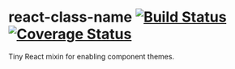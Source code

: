 # react-class-name [![Build Status](https://travis-ci.org/skidding/react-class-name.svg?branch=master)](https://travis-ci.org/skidding/react-class-name) [![Coverage Status](https://coveralls.io/repos/skidding/react-class-name/badge.svg?branch=master)](https://coveralls.io/r/skidding/react-class-name?branch=master)
Tiny React mixin for enabling component themes.
